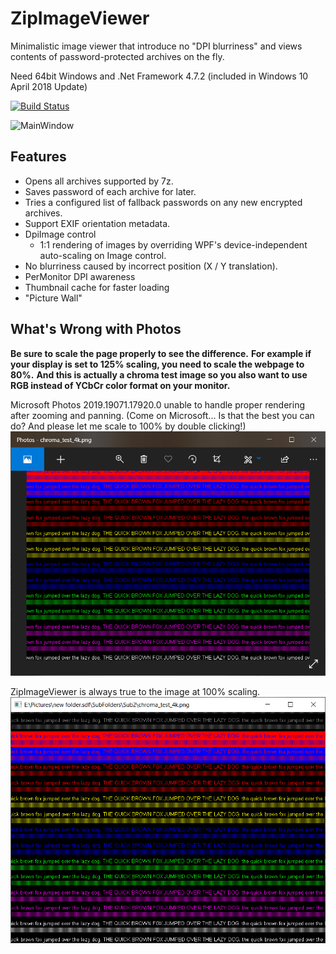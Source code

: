 # ZipImageViewer
Minimalistic image viewer that introduce no "DPI blurriness" and views contents of password-protected archives on the fly.

Need 64bit Windows and .Net Framework 4.7.2 (included in Windows 10 April 2018 Update)

[![Build Status](https://changb0wen.visualstudio.com/ZipImageViewer/_apis/build/status/changbowen.ZipImageViewer?branchName=master)](https://changb0wen.visualstudio.com/ZipImageViewer/_build/latest?definitionId=4&branchName=master)

![MainWindow](https://github.com/changbowen/Misc/raw/master/ZipImageViewer/picture_wall.gif)


## Features
- Opens all archives supported by 7z.
- Saves password of each archive for later.
- Tries a configured list of fallback passwords on any new encrypted archives.
- Support EXIF orientation metadata.
- DpiImage control
  - 1:1 rendering of images by overriding WPF's device-independent auto-scaling on Image control.
- No blurriness caused by incorrect position (X / Y translation).
- PerMonitor DPI awareness
- Thumbnail cache for faster loading
- "Picture Wall"

## What's Wrong with Photos
**Be sure to scale the page properly to see the difference.**
**For example if your display is set to 125% scaling, you need to scale the webpage to 80%.**
**And this is actually a chroma test image so you also want to use RGB instead of YCbCr color format on your monitor.**

Microsoft Photos 2019.19071.17920.0 unable to handle proper rendering after zooming and panning.
(Come on Microsoft... Is that the best you can do? And please let me scale to 100% by double clicking!)
<img src="https://github.com/changbowen/Misc/raw/master/ZipImageViewer/chroma_photos.png"/>

ZipImageViewer is always true to the image at 100% scaling.
<img src="https://github.com/changbowen/Misc/raw/master/ZipImageViewer/chroma_zipimageviewer.png"/>

